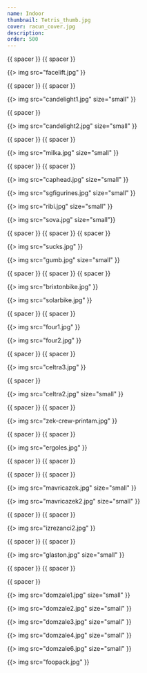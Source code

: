 ```yaml
---
name: Indoor
thumbnail: Tetris_thumb.jpg
cover: racun_cover.jpg
description: 
order: 500
---
```


{{ spacer }} {{ spacer }}

{{> img src="facelift.jpg" }}

{{ spacer }} {{ spacer }}  

{{> img src="candelight1.jpg" size="small" }}

{{ spacer }} 

{{> img src="candelight2.jpg" size="small" }}

{{ spacer }} {{ spacer }}

{{> img src="milka.jpg" size="small" }}

{{ spacer }} {{ spacer }}

{{> img src="caphead.jpg" size="small" }}

{{> img src="sgfigurines.jpg" size="small" }}

{{> img src="ribi.jpg" size="small" }}

{{> img src="sova.jpg" size="small"}}

{{ spacer }} {{ spacer }} {{ spacer }}

{{> img src="sucks.jpg" }}

{{> img src="gumb.jpg" size="small" }}

{{ spacer }} {{ spacer }} {{ spacer }}

{{> img src="brixtonbike.jpg" }}

{{> img src="solarbike.jpg" }}

{{ spacer }} {{ spacer }}

{{> img src="four1.jpg" }}

{{> img src="four2.jpg" }}

{{ spacer }} {{ spacer }}

{{> img src="celtra3.jpg" }}

{{ spacer }}

{{> img src="celtra2.jpg" size="small" }}

{{ spacer }} {{ spacer }}

{{> img src="zek-crew-printam.jpg" }}

{{ spacer }} {{ spacer }}

{{> img src="ergoles.jpg" }}

{{ spacer }} {{ spacer }}

{{ spacer }} {{ spacer }}

{{> img src="mavricazek.jpg" size="small" }}

{{> img src="mavricazek2.jpg" size="small" }}

{{ spacer }} {{ spacer }}

{{> img src="izrezanci2.jpg" }}

{{ spacer }} {{ spacer }}

{{> img src="glaston.jpg" size="small" }}

{{ spacer }} {{ spacer }}

{{ spacer }}

{{> img src="domzale1.jpg" size="small" }}

{{> img src="domzale2.jpg" size="small" }}

{{> img src="domzale3.jpg" size="small" }}

{{> img src="domzale4.jpg" size="small" }}

{{> img src="domzale6.jpg" size="small" }}

{{> img src="foopack.jpg" }}
